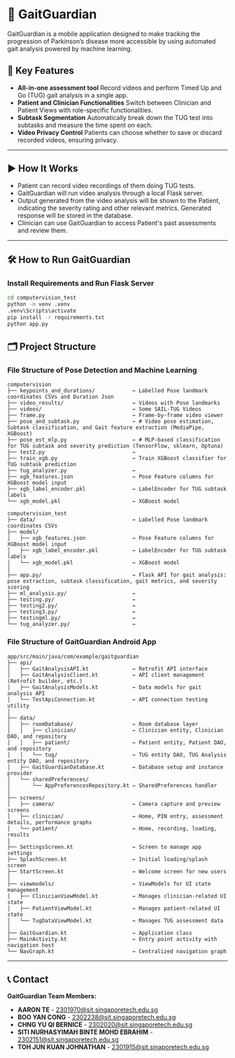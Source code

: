 # 🦶 GaitGuardian
GaitGuardian is a mobile application designed to make tracking the progression of Parkinson’s disease more accessible by using automated gait analysis powered by machine learning.

## 🔐 Key Features

- **All-in-one assessment tool** Record videos and perform Timed Up and Go (TUG) gait analysis in a single app.
- **Patient and Clinician Functionalities** Switch between Clinician and Patient Views with role-specific functionalities.
- **Subtask Segmentation** Automatically break down the TUG test into subtasks and measure the time spent on each.
- **Video Privacy Control** Patients can choose whether to save or discard recorded videos, ensuring privacy.
---
## ▶️ How It Works
- Patient can record video recordings of them doing TUG tests.
- GaitGuardian will run video analysis through a local Flask server.
- Output generated from the video analysis will be shown to the Patient, indicating the severity rating and other relevant metrics. Generated response will be stored in the database.
- Clinician can use GaitGuardian to access Patient's past assessments and review them.
---
## 🛠️ How to Run GaitGuardian
### Install Requirements and Run Flask Server

```bash
cd computervision_test
python -m venv .venv
.venv\Scripts\activate
pip install -r requirements.txt
python app.py
```


## 🗂️ Project Structure
### File Structure of Pose Detection and Machine Learning
```
computervision
├── keypoints_and_durations/            ← Labelled Pose landmark coordinates CSVs and Duration Json
├── video_results/                      ← Videos with Pose landmarks
├── videos/                             ← Some SAIL-TUG Videos
├── frame.py                            ← Frame-by-frame video viewer
├── pose_and_subtask.py                 ← # Video pose estimation, Subtask classification, and Gait feature extraction (MediaPipe, XGBoost)
├── pose_est_mlp.py                     ← # MLP-based classification for TUG subtask and severity prediction (TensorFlow, sklearn, Optuna)
├── test2.py                            ← 
├── train_xgb.py                        ← Train XGBoost classifier for TUG subtask prediction
├── tug_analyzer.py                     ← 
├── xgb_features.json                   ← Pose Feature columns for XGBoost model input
├── xgb_label_encoder.pkl               ← LabelEncoder for TUG subtask labels
└── xgb_model.pkl                       ← XGBoost model

computervision_test
├── data/                               ← Labelled Pose landmark coordinates CSVs
├── model/
│   ├── xgb_features.json               ← Pose Feature columns for XGBoost model input
│   ├── xgb_label_encoder.pkl           ← LabelEncoder for TUG subtask labels
│   └── xgb_model.pkl                   ← XGBoost model
│
├── app.py/                             ← Flask API for gait analysis: pose extraction, subtask classification, gait metrics, and severity scoring
├── ml_analysis.py/                     ← 
├── testing.py/                         ← 
├── testing2.py/                        ← 
├── testing3.py/                        ← 
├── testingml.py/                       ← 
└── tug_analyzer.py/                    ← 
```

### File Structure of GaitGuardian Android App
```
app/src/main/java/com/example/gaitguardian
├── api/                                      
│   ├── GaitAnalysisAPI.kt              ← Retrofit API interface
│   ├── GaitAnalysisClient.kt           ← API client management (Retrofit builder, etc.)
│   ├── GaitAnalysisModels.kt           ← Data models for gait analysis API
│   └── TestApiConnection.kt            ← API connection testing utility
│
├── data/
│   ├── roomDatabase/                   ← Room database layer
│   │   ├── clinician/                  ← Clinician entity, Clinician DAO, and repository
│   │   ├── patient/                    ← Patient entity, Patient DAO, and repository
│   │   └── tug/                        ← TUG entity DAO, TUG Analysis entity DAO, and repository
│   ├── GaitGuardianDatabase.kt         ← Database setup and instance provider
│   └── sharedPreferences/             
│       └── AppPreferencesRepository.kt ← SharedPreferences handler
│
├── screens/
│   ├── camera/                         ← Camera capture and preview screens
│   ├── clinician/                      ← Home, PIN entry, assessment details, performance graphs
│   └── patient/                        ← Home, recording, loading, results
│
├── SettingsScreen.kt                   ← Screen to manage app settings
├── SplashScreen.kt                     ← Initial loading/splash screen
├── StartScreen.kt                      ← Welcome screen for new users
│
├── viewmodels/                         ← ViewModels for UI state management
│   ├── ClinicianViewModel.kt           ← Manages clinician-related UI state
│   ├── PatientViewModel.kt             ← Manages patient-related UI state
│   └── TugDataViewModel.kt             ← Manages TUG assessment data
│
├── GaitGuardian.kt                     ← Application class
├── MainActivity.kt                     ← Entry point activity with navigation host
└── NavGraph.kt                         ← Centralized navigation graph
```

---

## 📞	 Contact
**GaitGuardian Team Members:**
- **AARON TE** - 2301970@sit.singaporetech.edu.sg
- **BOO YAN CONG** - 2302238@sit.singaporetech.edu.sg
- **CHNG YU QI BERNICE** - 2302020@sit.singaporetech.edu.sg
- **SITI NURHASYIMAH BINTE MOHD EBRAHIM** - 2302151@sit.singaporetech.edu.sg
- **TOH JUN KUAN JOHNATHAN** - 2301915@sit.sinaporetech.edu.sg